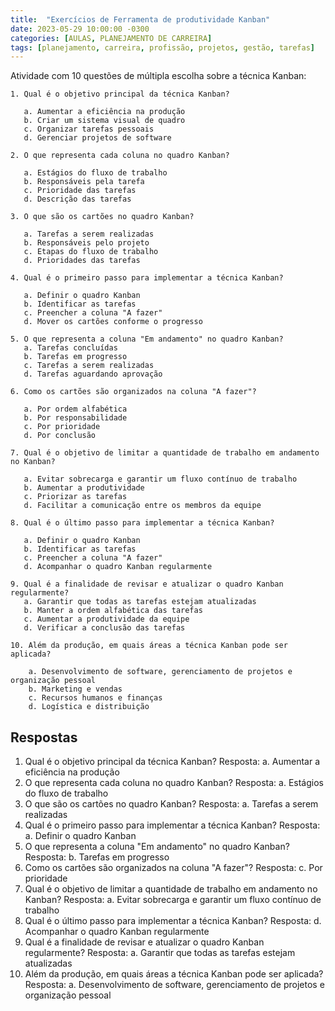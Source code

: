 ```yaml
---
title:  "Exercícios de Ferramenta de produtividade Kanban"
date: 2023-05-29 10:00:00 -0300
categories: [AULAS, PLANEJAMENTO DE CARREIRA]
tags: [planejamento, carreira, profissão, projetos, gestão, tarefas]
---
```

Atividade com 10 questões de múltipla escolha sobre a técnica Kanban:

```plaintext
1. Qual é o objetivo principal da técnica Kanban?

   a. Aumentar a eficiência na produção
   b. Criar um sistema visual de quadro
   c. Organizar tarefas pessoais
   d. Gerenciar projetos de software

2. O que representa cada coluna no quadro Kanban?

   a. Estágios do fluxo de trabalho
   b. Responsáveis pela tarefa
   c. Prioridade das tarefas
   d. Descrição das tarefas

3. O que são os cartões no quadro Kanban?

   a. Tarefas a serem realizadas
   b. Responsáveis pelo projeto
   c. Etapas do fluxo de trabalho
   d. Prioridades das tarefas

4. Qual é o primeiro passo para implementar a técnica Kanban?

   a. Definir o quadro Kanban
   b. Identificar as tarefas
   c. Preencher a coluna "A fazer"
   d. Mover os cartões conforme o progresso

5. O que representa a coluna "Em andamento" no quadro Kanban?
   a. Tarefas concluídas
   b. Tarefas em progresso
   c. Tarefas a serem realizadas
   d. Tarefas aguardando aprovação

6. Como os cartões são organizados na coluna "A fazer"?

   a. Por ordem alfabética
   b. Por responsabilidade
   c. Por prioridade
   d. Por conclusão

7. Qual é o objetivo de limitar a quantidade de trabalho em andamento no Kanban?

   a. Evitar sobrecarga e garantir um fluxo contínuo de trabalho
   b. Aumentar a produtividade
   c. Priorizar as tarefas
   d. Facilitar a comunicação entre os membros da equipe

8. Qual é o último passo para implementar a técnica Kanban?

   a. Definir o quadro Kanban
   b. Identificar as tarefas
   c. Preencher a coluna "A fazer"
   d. Acompanhar o quadro Kanban regularmente

9. Qual é a finalidade de revisar e atualizar o quadro Kanban regularmente?
   a. Garantir que todas as tarefas estejam atualizadas
   b. Manter a ordem alfabética das tarefas
   c. Aumentar a produtividade da equipe
   d. Verificar a conclusão das tarefas

10. Além da produção, em quais áreas a técnica Kanban pode ser aplicada?

    a. Desenvolvimento de software, gerenciamento de projetos e organização pessoal
    b. Marketing e vendas
    c. Recursos humanos e finanças
    d. Logística e distribuição
```

## Respostas

1. Qual é o objetivo principal da técnica Kanban?
Resposta: a. Aumentar a eficiência na produção
2. O que representa cada coluna no quadro Kanban?
Resposta: a. Estágios do fluxo de trabalho
3. O que são os cartões no quadro Kanban?
Resposta: a. Tarefas a serem realizadas
4. Qual é o primeiro passo para implementar a técnica Kanban?
Resposta: a. Definir o quadro Kanban
5. O que representa a coluna "Em andamento" no quadro Kanban?
Resposta: b. Tarefas em progresso
6. Como os cartões são organizados na coluna "A fazer"?
Resposta: c. Por prioridade
7. Qual é o objetivo de limitar a quantidade de trabalho em andamento no Kanban?
Resposta: a. Evitar sobrecarga e garantir um fluxo contínuo de trabalho
8. Qual é o último passo para implementar a técnica Kanban?
Resposta: d. Acompanhar o quadro Kanban regularmente
9. Qual é a finalidade de revisar e atualizar o quadro Kanban regularmente?
Resposta: a. Garantir que todas as tarefas estejam atualizadas
10. Além da produção, em quais áreas a técnica Kanban pode ser aplicada?
Resposta: a. Desenvolvimento de software, gerenciamento de projetos e organização pessoal
